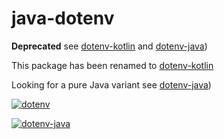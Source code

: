 # java-dotenv
**Deprecated** see [dotenv-kotlin](https://github.com/cdimascio/dotenv-kotlin) and [dotenv-java](https://github.com/cdimascio/dotenv-java))

This package has been renamed to [dotenv-kotlin](https://github.com/cdimascio/dotenv-kotlin)

Looking for a pure Java variant see [dotenv-java](https://github.com/cdimascio/dotenv-java))

<p align="left">
	<a href="https://github.com/cdimascio/dotenv-kotlin)"><img src="https://raw.githubusercontent.com/cdimascio/dotenv-kotlin/master/assets/kotlin-dotenv-logo.png" alt="dotenv" /></a>
</p>

<p align="left">
	<a href="https://github.com/cdimascio/dotenv-java)"><img src="https://raw.githubusercontent.com/cdimascio/dotenv-java/master/assets/java-dotenv.png" alt="dotenv-java" /></a>
</p>

